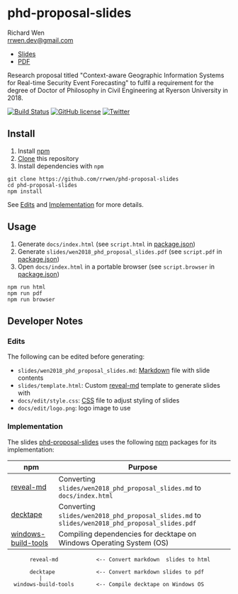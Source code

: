 # phd-proposal-slides

Richard Wen  
rrwen.dev@gmail.com  

* [Slides](https://rrwen.github.io/phd-proposal-slides)
* [PDF](https://github.com/rrwen/phd-proposal-slides/blob/master/slides/wen2018_phd_proposal_slides.pdf)

Research proposal titled "Context-aware Geographic Information Systems for Real-time Security Event Forecasting" to fulfil a requirement for the degree of Doctor of Philosophy in Civil Engineering at Ryerson University in 2018.

[![Build Status](https://travis-ci.org/rrwen/phd-proposal-slides.svg?branch=master)](https://travis-ci.org/rrwen/phd-proposal-slides)
[![GitHub license](https://img.shields.io/github/license/rrwen/phd-proposal-slides.svg)](https://github.com/rrwen/phd-proposal-slides/blob/master/LICENSE)
[![Twitter](https://img.shields.io/twitter/url/https/github.com/rrwen/phd-proposal-slides.svg?style=social)](https://twitter.com/intent/tweet?text=PhD%20research%20proposal%20titled%20%27Context-aware%20Geographic%20Information%20Systems%20for%20Real-time%20Security%20Event%20Forecasting%27%20by%20%40rrw3n:%20https%3A%2F%2Fgithub.com%2Frrwen%2Fphd-proposal-slides%20%23gis%20%23research)

## Install

1. Install [npm](https://www.npmjs.com/)
2. [Clone](https://git-scm.com/docs/git-clone) this repository
3. Install dependencies with `npm`

```
git clone https://github.com/rrwen/phd-proposal-slides
cd phd-proposal-slides
npm install
```

See [Edits](#edits) and [Implementation](#implementation) for more details.

## Usage

1. Generate `docs/index.html` (see `script.html` in [package.json](https://github.com/rrwen/phd-proposal-slides/blob/master/package.json))
2. Generate `slides/wen2018_phd_proposal_slides.pdf` (see `script.pdf` in [package.json](https://github.com/rrwen/phd-proposal-slides/blob/master/package.json))
3. Open `docs/index.html` in a portable browser (see `script.browser` in [package.json](https://github.com/rrwen/phd-proposal-slides/blob/master/package.json))

```
npm run html
npm run pdf
npm run browser
```

## Developer Notes

### Edits

The following can be edited before generating:

* `slides/wen2018_phd_proposal_slides.md`: [Markdown](https://daringfireball.net/projects/markdown/) file with slide contents
* `slides/template.html`: Custom [reveal-md](https://github.com/webpro/reveal-md) template to generate slides with
* `docs/edit/style.css`: [CSS](https://developer.mozilla.org/en-US/docs/Web/CSS) file to adjust styling of slides
* `docs/edit/logo.png`: logo image to use

### Implementation


The slides [phd-proposal-slides](https://github.com/rrwen/phd-proposal-slides) uses the following [npm](https://www.npmjs.com/) packages for its implementation:

npm | Purpose
--- | ---
[reveal-md](https://www.npmjs.com/package/reveal-md) | Converting `slides/wen2018_phd_proposal_slides.md` to `docs/index.html`
[decktape](https://www.npmjs.com/package/decktape) | Converting `slides/wen2018_phd_proposal_slides.md` to `slides/wen2018_phd_proposal_slides.pdf`
[windows-build-tools](https://www.npmjs.com/package/windows-build-tools) | Compiling dependencies for decktape on Windows Operating System (OS)

```
       reveal-md            <-- Convert markdown  slides to html

       decktape             <-- Convert markdown slides to pdf
          |
  windows-build-tools       <-- Compile decktape on Windows OS
```
